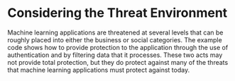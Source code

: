 # Considering the Threat Environment
Machine learning applications are threatened at several levels that can be roughly placed into either the business or social categories. The example code shows how to provide protection to the application through the use of authentication and by filtering data that it processes. These two acts may not provide total protection, but they do protect against many of the threats that machine learning applications must protect against today.
